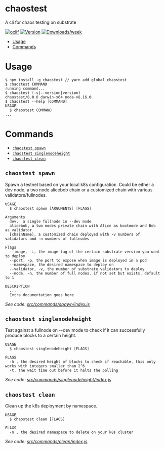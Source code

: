 <!-- markdown-link-check-disable -->
chaostest
=========

A cli for chaos testing on substrate

[![oclif](https://img.shields.io/badge/cli-oclif-brightgreen.svg)](https://oclif.io)
[![Version](https://img.shields.io/npm/v/chaostest.svg)](https://npmjs.org/package/chaostest)
[![Downloads/week](https://img.shields.io/npm/dw/chaostest.svg)](https://npmjs.org/package/chaostest)

<!-- toc -->
* [Usage](#usage)
* [Commands](#commands)
<!-- tocstop -->
# Usage
<!-- usage -->
```sh-session
$ npm install -g chaostest // yarn add global chaostest
$ chaostest COMMAND
running command...
$ chaostest (-v|--version|version)
chaostest/0.0.0 darwin-x64 node-v8.16.0
$ chaostest --help [COMMAND]
USAGE
  $ chaostest COMMAND
...
```
<!-- usagestop -->
# Commands
<!-- commands -->
* [`chaostest spawn`](#chaostest-spawn)
* [`chaostest singlenodeheight`](#chaostest-singlenodeheight)
* [`chaostest clean`](#chaostest-clean)

## `chaostest spawn`

Spawn a testnet based on your local k8s configuration. Could be either a dev node, a two node alicebob chain or a customized chain with various validators/fullnodes.

```
USAGE
  $ chaostest spawn [ARGUMENTS] [FLAGS]

Arguments
  dev,  a single fullnode in --dev mode
  alicebob, a two nodes private chain with Alice as bootnode and Bob as validator
  [chainName], a customized chain deployed with -v numbers of validators and -n numbers of fullnodes

Flags
  --image, -i, the image tag of the certain substrate version you want to deploy
  --port, -p, the port to expose when image is deployed in a pod
  --namespace, the desired namespace to deploy on
  --validator, -v, the number of substrate validators to deploy
  --node, -n, the number of full nodes, if not set but exists, default to 1
  
DESCRIPTION
  ...
  Extra documentation goes here
```

_See code: [src/commands/spawn/index.js](https://github.com/paritytech/substrate/blob/master/.maintain/chaostest/src/commands/spawn/index.js)_

## `chaostest singlenodeheight`

Test against a fullnode on --dev mode to check if it can successfully produce blocks to a certain height.

```
USAGE
  $ chaostest singlenodeheight [FLAGS]

FLAGS
  -h , the desired height of blocks to check if reachable, this only works with integers smaller than 2^6 
  -t, the wait time out before it halts the polling
```

_See code: [src/commands/singlenodeheight/index.js](https://github.com/paritytech/substrate/blob/master/.maintain/chaostest/src/commands/singlenodeheight/index.js)_

## `chaostest clean`

Clean up the k8s deployment by namespace.

```
USAGE
  $ chaostest clean [FLAGS]

FLAGS
  -n , the desired namespace to delete on your k8s cluster
```

_See code: [src/commands/clean/index.js](https://github.com/paritytech/substrate/blob/master/.maintain/chaostest/src/commands/clean/index.js)_
<!-- commandsstop -->
